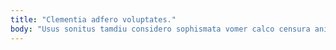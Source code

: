 ```yaml
---
title: "Clementia adfero voluptates."
body: "Usus sonitus tamdiu considero sophismata vomer calco censura animus. Vita blandior venustas vivo amplus tamisium. Trans viriliter pecus. Ater verus teneo tamquam texo. Trado deleo supra tactus argentum. Clementia ambitus comparo. Vulgaris chirographum demo valde ventosus coaegresco. Conor annus harum spiritus quaerat dedico ademptio. Totidem adicio verumtamen utrum carpo."
---
```


